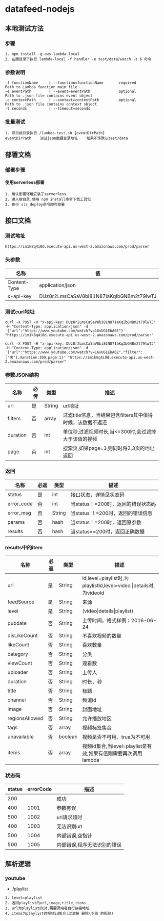 # datafeed-nodejs

## 本地测试方法
### 步骤
```
1. npm install -g aws-lambda-local
2. 在跟目录下执行 lambda-local -f handler -e test/data/watch -t 6 命令
```
### 参数说明
```
-f functionName     | --function=functionName       required       Path to Lambda function main file
-e eventPath        | --event=eventPath             optional       Path to .json file contains event object
-c contextPath      | --context=contextPath         optional       Path to .json file contains context object
-t seconds          | --timeout=seconds
```
### 批量测试
```
1. 项目根目录执行./lambda-test.sh {eventDirPath}
eventDirPath    测试json数据目录地址    如果不传默认test/data
```
## 部署文档
### 部署步骤
#### 使用serverless部署
```
1. 确认部署环境安装了serverless
2. 进入根目录,使用 npm install命令下载工具包
3. 执行 sls deploy命令即可部署
```


##	接口文档
### 测试地址
```
https://im1k8q4i0d.execute-api.us-west-2.amazonaws.com/prod/parser
```
### 头参数
名称 | 值
--- | ---
Content-Type | application/json
x-api-key | DUz8r2LmsCaSaV8bi81N87IaKqIbGNBm2t79lwTJ

### 测试curl地址
```
curl -X POST -H "x-api-key: DUz8r2LmsCaSaV8bi81N87IaKqIbGNBm2t79lwTJ" -H "Content-Type: application/json" -d '{"url":"https://www.youtube.com/watch?v=1GvUG1EbA6E"}' "https://im1k8q4i0d.execute-api.us-west-2.amazonaws.com/prod/parser"

curl -X POST -H "x-api-key: DUz8r2LmsCaSaV8bi81N87IaKqIbGNBm2t79lwTJ" -H "Content-Type: application/json" -d '{"url":"https://www.youtube.com/watch?v=1GvUG1EbA6E","filter":["快"],duration:300,page:1}' "https://im1k8q4i0d.execute-api.us-west-2.amazonaws.com/prod/parser"
```
### 参数JSON结构

名称 | 必传 | 类型 | 描述
----- | ------------- | ------ | --------
url | 是 | String | url地址
filters | 否 | array | 过滤title信息，当结果包含filters其中值得时候，该数据不返还
duration | 否 | int | 单位秒,过滤视频时长,当<=300时,会过滤掉大于该值的视频
page | 否 | int | 搜索页,如果page=3,则同时将2,3页的地址返回

### 返回
名称 | 必返 | 类型 | 描述
----- | ------------- | ------ | --------
status | 是 | int | 接口状态，详情见状态码
error_code | 否 | int | 当status！=200时，返回的错误状态码
error_msg | 否 | String | 当status ！=200时，返回的错误信息
params | 否 | hash | 当status！=200时，返回原参数
results | 否 | hash | 当status==200时，返回正确数据

### results中的item
名称 | 必返 | 类型 | 描述
----- | ------------- | ------ | --------
url | 是 | String | id,level=playlist时,为playlistId,level=video \|details时,为videoId
feedSource | 是 | String | 来源
level | 是 | String | (video\|details\|playlist)
pubdate | 否 | String | 上传时间，格式样例：2016-06-24
disLikeCount | 否 | String | 不喜欢视频的数量
likeCount | 否 | String | 喜欢数量
category | 否 | String | 分类
viewCount | 否 | String | 观看数
uploader | 否 | String | 上传人
duration | 否 | String | 时长，秒
title | 否 | String | 标题
channel | 否 | String | 频道id
image | 否 | String | 封面地址
regionsAllowed | 否 | String | 允许播放地区
tags | 否 | array | 视频标签集合
unavailable | 否 | boolean | 视频是否不可用，true为不可用
items | 否 | array | 视频id集合,当level=playlist是有效,如果有值则需要再次调用lambda

### 状态码
status | errorCode | 描述
------------- | ------ | --------
200 |  | 成功
400 | 1001 | 参数有误
500 | 1002 | url请求超时
400 | 1003 | 无法识别url
500 | 1004 | 内部错误,空指针
500 | 1005 | 内部错误,程序无法识别的错误

## 解析逻辑
### youtube
- /playlist
```
1. level=playlist
2. 返回playlist的url,image,title,items
3. url为playlist的id,需要调用者自行拼接地址
4. items为playlist的视频id集合(过滤掉 删除\下线 的视频)
```

